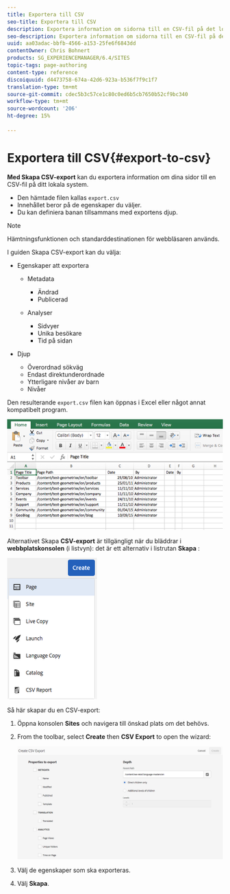 ```yaml
---
title: Exportera till CSV
seo-title: Exportera till CSV
description: Exportera information om sidorna till en CSV-fil på det lokala systemet
seo-description: Exportera information om sidorna till en CSV-fil på det lokala systemet
uuid: aa03adac-bbfb-4566-a153-25fe6f6843dd
contentOwner: Chris Bohnert
products: SG_EXPERIENCEMANAGER/6.4/SITES
topic-tags: page-authoring
content-type: reference
discoiquuid: d4473758-674a-42d6-923a-b536f7f9c1f7
translation-type: tm+mt
source-git-commit: cdec5b3c57ce1c80c0ed6b5cb7650b52cf9bc340
workflow-type: tm+mt
source-wordcount: '206'
ht-degree: 15%

---
```



# Exportera till CSV{#export-to-csv}

**Med Skapa CSV-export** kan du exportera information om dina sidor till en CSV-fil på ditt lokala system.

* Den hämtade filen kallas `export.csv`
* Innehållet beror på de egenskaper du väljer.
* Du kan definiera banan tillsammans med exportens djup.

>[!NOTE]
>
>Hämtningsfunktionen och standarddestinationen för webbläsaren används.

I guiden Skapa CSV-export kan du välja:

* Egenskaper att exportera

   * Metadata

      * Ändrad
      * Publicerad
   * Analyser

      * Sidvyer
      * Unika besökare
      * Tid på sidan


* Djup

   * Överordnad sökväg
   * Endast direktunderordnade
   * Ytterligare nivåer av barn
   * Nivåer

Den resulterande `export.csv` filen kan öppnas i Excel eller något annat kompatibelt program.

![chlimage_1-58](assets/chlimage_1-58.png)

Alternativet Skapa **CSV-export** är tillgängligt när du bläddrar i **webbplatskonsolen** (i listvyn): det är ett alternativ i listrutan **Skapa** :

![screen_shot_2018-03-21at154719](assets/screen_shot_2018-03-21at154719.png)

Så här skapar du en CSV-export:

1. Öppna konsolen **Sites** och navigera till önskad plats om det behövs.
1. From the toolbar, select **Create** then **CSV Export** to open the wizard:

   ![screen_shot_2018-03-21at154758](assets/screen_shot_2018-03-21at154758.png)

1. Välj de egenskaper som ska exporteras.
1. Välj **Skapa**.


